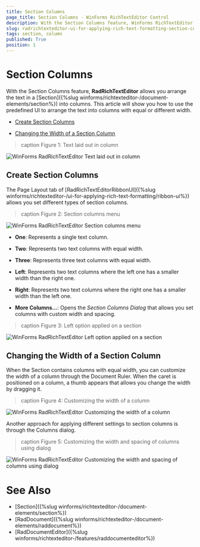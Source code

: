 ```yaml
---
title: Section Columns
page_title: Section Columns - WinForms RichTextEditor Control
description: With the Section Columns feature, WinForms RichTextEditor allows you arrange the text in a Section into columns.
slug: radrichtexteditor-ui-for-applying-rich-text-formatting-section-columns
tags: section, column
published: True
position: 1
---
```


# Section Columns

With the Section Columns feature, **RadRichTextEditor** allows you arrange the text in a [Section]({%slug winforms/richtexteditor-/document-elements/section%}) into columns. This article will show you how to use the predefined UI to arrange the text into columns with equal or different width.

* [Create Section Columns](#create-section-columns)

* [Changing the Width of a Section Column](#changing-the-width-of-a-section-column)

>caption Figure 1: Text laid out in column

![WinForms RadRichTextEditor Text laid out in column](images/RadRichTextEditor_Features_Section_Columns_01.png)

## Create Section Columns

The Page Layout tab of [RadRichTextEditorRibbonUI]({%slug winforms/richtexteditor-/ui-for-applying-rich-text-formatting/ribbon-ui%}) allows you set different types of section columns.

>caption Figure 2: Section columns menu

![WinForms RadRichTextEditor Section columns menu](images/RadRichTextEditor_Features_Section_Columns_03.png)

* **One**: Represents a single text column.

* **Two**: Represents two text columns with equal width.

* **Three**: Represents three text columns with equal width.

* **Left**: Represents two text columns where the left one has a smaller width than the right one.

* **Right**: Represents two text columns where the right one has a smaller width than the left one.

* **More Columns...**: Opens the *Section Columns Dialog* that allows you set columns with custom width and spacing. 

>caption Figure 3: Left option applied on a section

![WinForms RadRichTextEditor Left option applied on a section](images/RadRichTextEditor_Features_Section_Columns_02.png)

## Changing the Width of a Section Column

When the Section contains columns with equal width, you can customize the width of a column through the Document Ruler. When the caret is positioned on a column, a thumb appears that allows you change the width by dragging it.

>caption Figure 4: Customizing the width of a column

![WinForms RadRichTextEditor Customizing the width of a column](images/RadRichTextEditor_Features_Section_Columns_04.png)

Another approach for applying different settings to section columns is through the Columns dialog.

>caption Figure 5: Customizing the width and spacing of columns using dialog

![WinForms RadRichTextEditor Customizing the width and spacing of columns using dialog](images/RadRichTextEditor_Features_Section_Columns_05.png)

# See Also

* [Section]({%slug winforms/richtexteditor-/document-elements/section%})
* [RadDocument]({%slug winforms/richtexteditor-/document-elements/raddocument%})
* [RadDocumentEditor]({%slug winforms/richtexteditor-/features/raddocumenteditor%})
